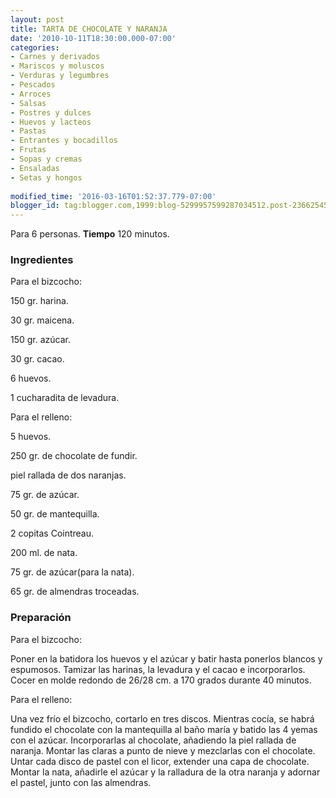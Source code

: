 ```yaml
---
layout: post
title: TARTA DE CHOCOLATE Y NARANJA
date: '2010-10-11T18:30:00.000-07:00'
categories:
- Carnes y derivados
- Mariscos y moluscos
- Verduras y legumbres
- Pescados
- Arroces
- Salsas
- Postres y dulces
- Huevos y lacteos
- Pastas
- Entrantes y bocadillos
- Frutas
- Sopas y cremas
- Ensaladas
- Setas y hongos
 
modified_time: '2016-03-16T01:52:37.779-07:00'
blogger_id: tag:blogger.com,1999:blog-5299957599287034512.post-2366254502948822838
---
```


Para 6 personas.
<b>Tiempo</b> 120 minutos.

<h3>Ingredientes</h3>

Para el bizcocho:

150 gr. harina.

30 gr. maicena.

150 gr. azúcar.

30 gr. cacao.

6 huevos.

1 cucharadita de levadura.

Para el relleno:

5 huevos.

250 gr. de chocolate de fundir.

piel rallada de dos naranjas.

75 gr. de azúcar.

50 gr. de mantequilla.

2 copitas Cointreau.

200 ml. de nata.

75 gr. de azúcar(para la nata).

65 gr. de almendras troceadas.

<h3>Preparación</h3>

Para el bizcocho:

Poner en la batidora los huevos y el azúcar y batir hasta ponerlos blancos y espumosos. Tamizar las harinas, la levadura y el cacao e incorporarlos. Cocer en molde redondo de 26/28 cm. a 170 grados durante 40 minutos.

Para el relleno:

Una vez frío el bizcocho, cortarlo en tres discos. Mientras cocía, se habrá fundido el chocolate con la mantequilla al baño maría y batido las 4 yemas con el azúcar. Incorporarlas al chocolate, añadiendo la piel rallada de naranja. Montar las claras a punto de nieve y mezclarlas con el chocolate. Untar cada disco de pastel con el licor, extender una capa de chocolate. Montar la nata, añadirle el azúcar y la ralladura de la otra naranja y adornar el pastel, junto con las almendras.


